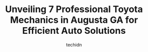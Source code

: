 ---
layout: ampstory
image: https://images.unsplash.com/photo-1494697536454-6f39e2cc972d?ixlib=rb-4.0.3&ixid=MnwxMjA3fDB8MHxwaG90by1wYWdlfHx8fGVufDB8fHx8&auto=format&fit=crop&w=640&h=853&q=80
author: techidn
featured: false
description: Searching for the finest Toyota Mechanic in Augusta GA, USA? Look no further than the 7 best Toyota Mechanic in the area, where youll find a team of highly qualified professionals ready to 
title: Unveiling 7 Professional Toyota Mechanics in Augusta GA for Efficient Auto Solutions
cover:
   title: Unveiling 7 Professional Toyota Mechanics in Augusta GA for Efficient Auto Solutions
   subtitle: Rickpate
   background: https://images.unsplash.com/photo-1494697536454-6f39e2cc972d?ixlib=rb-4.0.3&ixid=MnwxMjA3fDB8MHxwaG90by1wYWdlfHx8fGVufDB8fHx8&auto=format&fit=crop&w=640&h=853&q=80

pages: 
 - layout: thirds
   top: <h1>#1 Autobahn Automotive</h1>
   bottom: "<p>Dan knows his stuff. Hes a VW/Audi Master Technician and is very knowledgeable. Prices are well below dealer, but still relatively expensive. They are an APR dealer, so </p>"
   background: https://www.knot35.com/toplist/wp-content/uploads/2023/06/best-toyota-mechanic-1-in-augusta-ga-1685834329.jpeg
   backgroundblur: true
 - layout: thirds
   top: <h1>#2 Martinez Auto Repair</h1>
   bottom: "<p>4162 Wheeler Rd B, Augusta, GA 30907, United States</p>"
   background: https://www.knot35.com/toplist/wp-content/uploads/2023/06/best-toyota-mechanic-2-in-augusta-ga-1685834330.jpeg
   cta:
      link: https://www.knot35.com/toplist/unveiling-7-professional-toyota-mechanics-in-augusta-ga-for-efficient-auto-solutions/
      text: Unveiling 7 Professional Toyota Mechanics in Augusta GA for Efficient Auto Solutions
 - layout: thirds
   top: <h1>#3 Automotive Highlights</h1>
   bottom: "<p>1008 Wheeler Rd, Augusta, GA 30909, United States</p>"
   background: https://www.knot35.com/toplist/wp-content/uploads/2023/06/best-toyota-mechanic-3-in-augusta-ga-1685834330.jpeg
   cta:
      link: https://www.knot35.com/toplist/unveiling-7-professional-toyota-mechanics-in-augusta-ga-for-efficient-auto-solutions/
      text: Unveiling 7 Professional Toyota Mechanics in Augusta GA for Efficient Auto Solutions
 - layout: thirds
   top: <h1>#4 Nichols Automotive Services</h1>
   bottom: "<p>3901 Washington Rd, Augusta, GA 30907, United States</p>"
   background: https://images.unsplash.com/photo-1597773150796-e5c14ebecbf5?ixlib=rb-4.0.3&ixid=MnwxMjA3fDB8MHxwaG90by1wYWdlfHx8fGVufDB8fHx8&auto=format&fit=crop&w=640&h=853&q=80
   cta:
      link: https://www.knot35.com/toplist/unveiling-7-professional-toyota-mechanics-in-augusta-ga-for-efficient-auto-solutions/
      text: Unveiling 7 Professional Toyota Mechanics in Augusta GA for Efficient Auto Solutions
 - layout: thirds
   top: <h1>#5 B&T Automotive Repair</h1>
   bottom: "<p>1001 Old Alexander Dr, Augusta, GA 30909, United States</p>"
   background: https://images.unsplash.com/photo-1488554378835-f7acf46e6c98?ixlib=rb-4.0.3&ixid=MnwxMjA3fDB8MHxwaG90by1wYWdlfHx8fGVufDB8fHx8&auto=format&fit=crop&w=640&h=853&q=80
   cta:
      link: https://www.knot35.com/toplist/unveiling-7-professional-toyota-mechanics-in-augusta-ga-for-efficient-auto-solutions/
      text: Unveiling 7 Professional Toyota Mechanics in Augusta GA for Efficient Auto Solutions
 - layout: thirds
   top: <h1>#6 Gary Newton automotive and sales</h1>
   bottom: "<p>3649 Deans Bridge Rd, Hephzibah, GA 30815, United States</p>"
   background: https://images.unsplash.com/photo-1609083590460-7b8cc0ca65f8?ixlib=rb-4.0.3&ixid=MnwxMjA3fDB8MHxwaG90by1wYWdlfHx8fGVufDB8fHx8&auto=format&fit=crop&w=640&h=853&q=80
   cta:
      link: https://www.knot35.com/toplist/unveiling-7-professional-toyota-mechanics-in-augusta-ga-for-efficient-auto-solutions/
      text: Unveiling 7 Professional Toyota Mechanics in Augusta GA for Efficient Auto Solutions
 - layout: thirds
   top: <h1>#7 Bullseye Auto Repair</h1>
   bottom: "<p>3070 Damascus Rd suite m, Augusta, GA 30909, United States</p>"
   background: https://images.unsplash.com/photo-1604871000636-074fa5117945?ixlib=rb-4.0.3&ixid=MnwxMjA3fDB8MHxwaG90by1wYWdlfHx8fGVufDB8fHx8&auto=format&fit=crop&w=640&h=853&q=80
   cta:
      link: https://www.knot35.com/toplist/unveiling-7-professional-toyota-mechanics-in-augusta-ga-for-efficient-auto-solutions/
      text: Unveiling 7 Professional Toyota Mechanics in Augusta GA for Efficient Auto Solutions
 - layout: thirds
   middle: Continue reading...
   background: https://images.unsplash.com/photo-1549241520-425e3dfc01cb?ixlib=rb-4.0.3&ixid=MnwxMjA3fDB8MHxwaG90by1wYWdlfHx8fGVufDB8fHx8&auto=format&fit=crop&w=640&h=853&q=80
   cta:
      link: https://www.knot35.com/toplist/unveiling-7-professional-toyota-mechanics-in-augusta-ga-for-efficient-auto-solutions/
      text: Unveiling 7 Professional Toyota Mechanics in Augusta GA for Efficient Auto Solutions
      
---